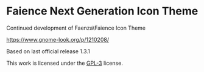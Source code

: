 Faience Next Generation Icon Theme
=================

Continued development of Faenza\Faience Icon Theme

https://www.gnome-look.org/p/1210208/

Based on last official release 1.3.1

This work is licensed under the [GPL-3](https://gnu.org/licenses/gpl.html) license.

